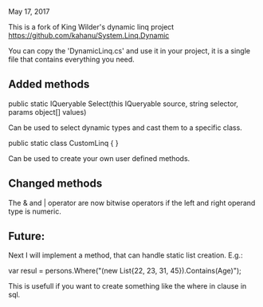 May 17, 2017

This is a fork of King Wilder's dynamic linq project 
https://github.com/kahanu/System.Linq.Dynamic

You can copy the 'DynamicLinq.cs' and use it in your project, it is a single file that contains everything you need.

## Added methods

public static IQueryable<TResult> Select<TResult>(this IQueryable source, string selector, params object[] values)

Can be used to select dynamic types and cast them to a specific class.

public static class CustomLinq { }

Can be used to create your own user defined methods.

## Changed methods

The & and | operator are now bitwise operators if the left and right operand type is numeric.



## Future:

Next I will implement a method, that can handle static list creation. E.g.:


var resul = persons.Where("(new List<int>{22, 23, 31, 45}).Contains(Age)");

This is usefull if you want to create something like the where in clause in sql.
